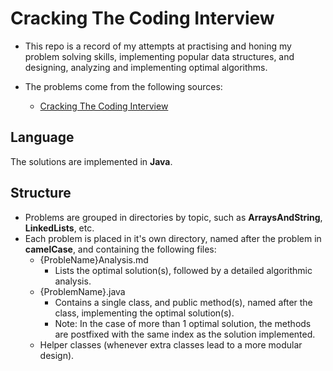 # Cracking The Coding Interview

- This repo is a record of my attempts at practising and honing my problem solving skills, implementing popular data structures, and designing, analyzing and implementing optimal algorithms.

- The problems come from the following sources:

  - [Cracking The Coding Interview](https://www.amazon.com/Cracking-Coding-Interview-Programming-Questions/dp/0984782850/ref=sr_1_1?dchild=1&keywords=cracking+the+coding+interview&qid=1620865491&sr=8-1)

## Language

The solutions are implemented in **Java**.

## Structure

- Problems are grouped in directories by topic, such as **ArraysAndString**, **LinkedLists**, etc.
- Each problem is placed in it's own directory, named after the problem in **camelCase**, and containing the following files:
  - {ProbleName}Analysis.md
    - Lists the optimal solution(s), followed by a detailed algorithmic analysis.
  - {ProblemName}.java
    - Contains a single class, and public method(s), named after the class, implementing the optimal solution(s).
    - Note: In the case of more than 1 optimal solution, the methods are postfixed with the same index as the solution implemented.
  - Helper classes (whenever extra classes lead to a more modular design).

